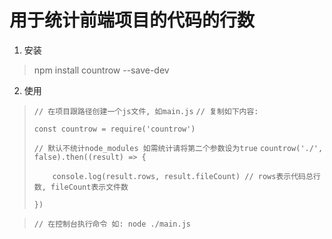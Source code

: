 # 用于统计前端项目的代码的行数



1. 安装

> npm install countrow --save-dev

2. 使用
> `// 在项目跟路径创建一个js文件, 如main.js`
> `// 复制如下内容:`
>
> `const countrow = require('countrow')`
>
> `// 默认不统计node_modules 如需统计请将第二个参数设为true`
> `countrow('./', false).then((result) => {`
>
> `    console.log(result.rows, result.fileCount) // rows表示代码总行数, fileCount表示文件数`
>
> `})`

> `// 在控制台执行命令 如: node ./main.js`



